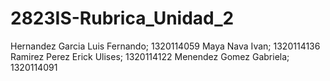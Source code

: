 # 2823IS-Rubrica_Unidad_2

Hernandez Garcia Luis Fernando; 1320114059
Maya Nava Ivan; 1320114136
Ramirez Perez Erick Ulises; 1320114122
Menendez Gomez Gabriela; 1320114091
